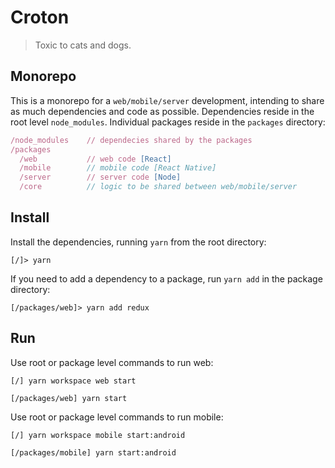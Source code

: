 # Croton

> Toxic to cats and dogs.

## Monorepo
This is a monorepo for a `web/mobile/server` development, intending to share as much dependencies and code as possible. Dependencies reside in the root level `node_modules`. Individual packages reside in the `packages` directory:

```js
/node_modules    // dependecies shared by the packages
/packages
  /web           // web code [React]
  /mobile        // mobile code [React Native]
  /server        // server code [Node]
  /core          // logic to be shared between web/mobile/server
```

## Install
Install the dependencies, running `yarn` from the root directory:
```
[/]> yarn
```

If you need to add a dependency to a package, run `yarn add` in the package directory:
```
[/packages/web]> yarn add redux
```

## Run
Use root or package level commands to run web:
```
[/] yarn workspace web start

[/packages/web] yarn start
```

Use root or package level commands to run mobile:
```
[/] yarn workspace mobile start:android

[/packages/mobile] yarn start:android
```
